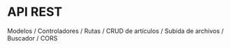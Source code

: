 # API REST
Modelos / Controladores / Rutas / CRUD de artículos / Subida de archivos / Buscador / CORS
